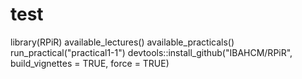 # test
library(RPiR)
available_lectures()
available_practicals()
run_practical("practical1-1")
devtools::install_github("IBAHCM/RPiR", build_vignettes = TRUE, force = TRUE)
